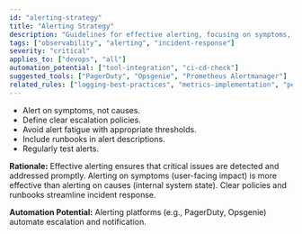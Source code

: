 ```yaml
---
id: "alerting-strategy"
title: "Alerting Strategy"
description: "Guidelines for effective alerting, focusing on symptoms, clear escalation policies, and avoiding alert fatigue."
tags: ["observability", "alerting", "incident-response"]
severity: "critical"
applies_to: ["devops", "all"]
automation_potential: ["tool-integration", "ci-cd-check"]
suggested_tools: ["PagerDuty", "Opsgenie", "Prometheus Alertmanager"]
related_rules: ["logging-best-practices", "metrics-implementation", "performance-monitoring"]
---
```


- Alert on symptoms, not causes.
- Define clear escalation policies.
- Avoid alert fatigue with appropriate thresholds.
- Include runbooks in alert descriptions.
- Regularly test alerts.

**Rationale:** Effective alerting ensures that critical issues are detected and addressed promptly. Alerting on symptoms (user-facing impact) is more effective than alerting on causes (internal system state). Clear policies and runbooks streamline incident response.

**Automation Potential:** Alerting platforms (e.g., PagerDuty, Opsgenie) automate escalation and notification.
